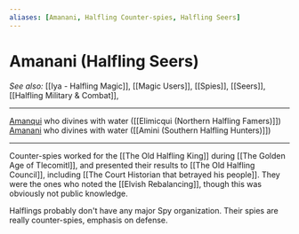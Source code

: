 ```yaml
---
aliases: [Amanani, Halfling Counter-spies, Halfling Seers]
---
```


# Amanani (Halfling Seers)
*See also:* [[Iya - Halfling Magic]], [[Magic Users]], [[Spies]], [[Seers]], [[Halfling Military & Combat]],
___
[Amanqui](https://nahuatl.uoregon.edu/content/amanqui) who divines with water ([[Elimicqui (Northern Halfling Famers)]])
[Amanani](https://nahuatl.uoregon.edu/content/amanani) who divines with water ([[Amini (Southern Halfling Hunters)]])

___
Counter-spies worked for the [[The Old Halfling King]] during [[The Golden Age of Tlecomitl]], and presented their results to [[The Old Halfling Council]], including [[The Court Historian that betrayed his people]]. They were the ones who noted the [[Elvish Rebalancing]], though this was obviously not public knowledge.

Halflings probably don't have any major Spy organization. Their spies are really counter-spies, emphasis on defense.